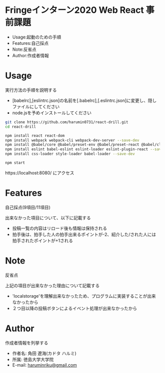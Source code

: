 # Fringeインターン2020 Web React 事前課題

* Usage:起動のための手順
* Features:自己採点
* Note:反省点
* Author:作成者情報
   
# Usage
 
実行方法の手順を説明する

* [babelrc],[eslintrc.json]の名前を[.babelrc],[.eslintrc.json]に変更し、隠しファイルにしてください
* node.jsを予めインストールしてください
 
```bash
git clone https://github.com/harumin0731/react-drill.git
cd react-drill

npm install react react-dom
npm install webpack webpack-cli webpack-dev-server --save-dev
npm install @babel/core @babel/preset-env @babel/preset-react @babel/cli --save-dev
npm install eslint babel-eslint eslint-loader eslint-plugin-react --save-dev
npm install css-loader style-loader babel-loader --save-dev

npm start
```

https://localhost:8080/ にアクセス

# Features

自己採点(9項目/11項目)

出来なかった項目について、以下に記載する

* 投稿一覧の内容はリロード後も情報は保持される
* 拍手後は、拍手した人の拍手出来るポイントが-2、紹介した/された人には拍手されたポイントが+1される



# Note

反省点

上記の項目が出来なかった理由について記載する

* 'localstorage'を理解出来なかったため、プログラムに実装することが出来なかったから
* ２つ目以降の投稿ボタンによるイベント処理が出来なかったから   
 
# Author
 
作成者情報を列挙する
 
* 作者名: 角田 遼海(カドタ ハルミ)
* 所属: 徳島大学大学院 
* E-mail: haruminriku@gmail.com
 
